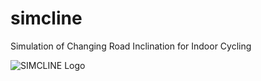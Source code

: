 # simcline
Simulation of Changing Road Inclination for Indoor Cycling

![SIMCLINE Logo](https://github.com/Berg0162/simcline/images/SC_logo.png)
